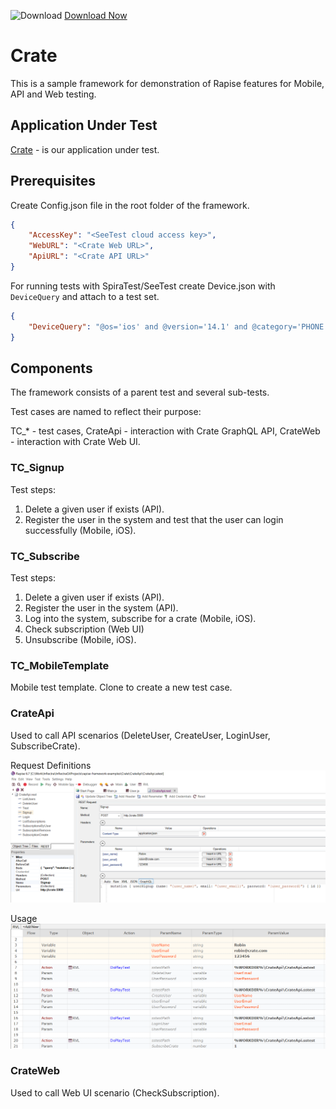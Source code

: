 ![Download](https://github.githubassets.com/images/icons/emoji/unicode/23ec.png?v8) [Download Now](https://inflectra.github.io/DownGit/#/home?url=https://github.com/Inflectra/rapise-framework-examples/tree/master/Crate)

# Crate

This is a sample framework for demonstration of Rapise features for Mobile, API and Web testing. 

## Application Under Test

[Crate](https://github.com/atulmy/crate) - is our application under test.

## Prerequisites

Create Config.json file in the root folder of the framework.

```json
{
	"AccessKey": "<SeeTest cloud access key>",
	"WebURL": "<Crate Web URL>",
	"ApiURL": "<Crate API URL>"
}
```

For running tests with SpiraTest/SeeTest create Device.json with `DeviceQuery` and attach to a test set.

```json
{
	"DeviceQuery": "@os='ios' and @version='14.1' and @category='PHONE'"
}
```

## Components

The framework consists of a parent test and several sub-tests.

Test cases are named to reflect their purpose:

TC_\* - test cases,
CrateApi - interaction with Crate GraphQL API,
CrateWeb - interaction with Crate Web UI.

### TC_Signup

Test steps:

1. Delete a given user if exists (API).
2. Register the user in the system and test that the user can login successfully (Mobile, iOS).

### TC_Subscribe

Test steps:

1. Delete a given user if exists (API).
2. Register the user in the system (API).
3. Log into the system, subscribe for a crate (Mobile, iOS).
4. Check subscription (Web UI)
5. Unsubscribe (Mobile, iOS).

### TC_MobileTemplate

Mobile test template. Clone to create a new test case.

### CrateApi

Used to call API scenarios (DeleteUser, CreateUser, LoginUser, SubscribeCrate).

Request Definitions
![CrateApi definitions](./Media/RapiseCrateApiEndpoints.png)

Usage
![CrateApi calls](./Media/RapiseCrateApiCalls.png)

### CrateWeb

Used to call Web UI scenario (CheckSubscription).




